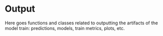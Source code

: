 # Output

Here goes functions and classes related to outputting the artifacts of the model 
train: predictions, models, train metrics, plots, etc.